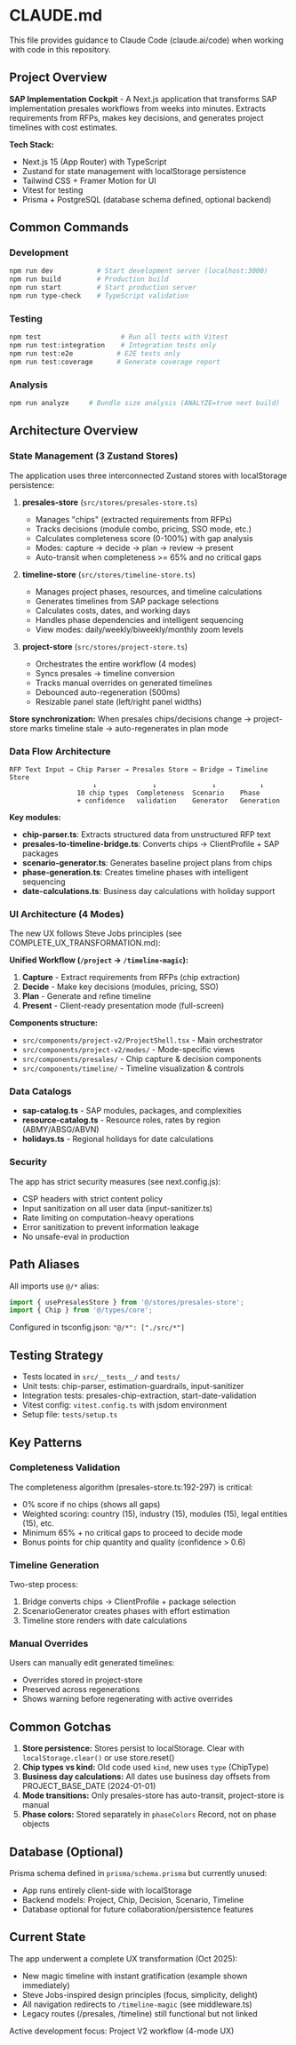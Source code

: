 # CLAUDE.md

This file provides guidance to Claude Code (claude.ai/code) when working with code in this repository.

## Project Overview

**SAP Implementation Cockpit** - A Next.js application that transforms SAP implementation presales workflows from weeks into minutes. Extracts requirements from RFPs, makes key decisions, and generates project timelines with cost estimates.

**Tech Stack:**
- Next.js 15 (App Router) with TypeScript
- Zustand for state management with localStorage persistence
- Tailwind CSS + Framer Motion for UI
- Vitest for testing
- Prisma + PostgreSQL (database schema defined, optional backend)

## Common Commands

### Development
```bash
npm run dev           # Start development server (localhost:3000)
npm run build         # Production build
npm run start         # Start production server
npm run type-check    # TypeScript validation
```

### Testing
```bash
npm test                    # Run all tests with Vitest
npm run test:integration    # Integration tests only
npm run test:e2e           # E2E tests only
npm run test:coverage      # Generate coverage report
```

### Analysis
```bash
npm run analyze     # Bundle size analysis (ANALYZE=true next build)
```

## Architecture Overview

### State Management (3 Zustand Stores)

The application uses three interconnected Zustand stores with localStorage persistence:

1. **presales-store** (`src/stores/presales-store.ts`)
   - Manages "chips" (extracted requirements from RFPs)
   - Tracks decisions (module combo, pricing, SSO mode, etc.)
   - Calculates completeness score (0-100%) with gap analysis
   - Modes: capture → decide → plan → review → present
   - Auto-transit when completeness >= 65% and no critical gaps

2. **timeline-store** (`src/stores/timeline-store.ts`)
   - Manages project phases, resources, and timeline calculations
   - Generates timelines from SAP package selections
   - Calculates costs, dates, and working days
   - Handles phase dependencies and intelligent sequencing
   - View modes: daily/weekly/biweekly/monthly zoom levels

3. **project-store** (`src/stores/project-store.ts`)
   - Orchestrates the entire workflow (4 modes)
   - Syncs presales → timeline conversion
   - Tracks manual overrides on generated timelines
   - Debounced auto-regeneration (500ms)
   - Resizable panel state (left/right panel widths)

**Store synchronization:** When presales chips/decisions change → project-store marks timeline stale → auto-regenerates in plan mode

### Data Flow Architecture

```
RFP Text Input → Chip Parser → Presales Store → Bridge → Timeline Store
                     ↓              ↓              ↓           ↓
                 10 chip types  Completeness  Scenario    Phase
                 + confidence   validation    Generator   Generation
```

**Key modules:**
- **chip-parser.ts**: Extracts structured data from unstructured RFP text
- **presales-to-timeline-bridge.ts**: Converts chips → ClientProfile + SAP packages
- **scenario-generator.ts**: Generates baseline project plans from chips
- **phase-generation.ts**: Creates timeline phases with intelligent sequencing
- **date-calculations.ts**: Business day calculations with holiday support

### UI Architecture (4 Modes)

The new UX follows Steve Jobs principles (see COMPLETE_UX_TRANSFORMATION.md):

**Unified Workflow (`/project` → `/timeline-magic`):**
1. **Capture** - Extract requirements from RFPs (chip extraction)
2. **Decide** - Make key decisions (modules, pricing, SSO)
3. **Plan** - Generate and refine timeline
4. **Present** - Client-ready presentation mode (full-screen)

**Components structure:**
- `src/components/project-v2/ProjectShell.tsx` - Main orchestrator
- `src/components/project-v2/modes/` - Mode-specific views
- `src/components/presales/` - Chip capture & decision components
- `src/components/timeline/` - Timeline visualization & controls

### Data Catalogs

- **sap-catalog.ts** - SAP modules, packages, and complexities
- **resource-catalog.ts** - Resource roles, rates by region (ABMY/ABSG/ABVN)
- **holidays.ts** - Regional holidays for date calculations

### Security

The app has strict security measures (see next.config.js):
- CSP headers with strict content policy
- Input sanitization on all user data (input-sanitizer.ts)
- Rate limiting on computation-heavy operations
- Error sanitization to prevent information leakage
- No unsafe-eval in production

## Path Aliases

All imports use `@/*` alias:
```typescript
import { usePresalesStore } from '@/stores/presales-store';
import { Chip } from '@/types/core';
```

Configured in tsconfig.json: `"@/*": ["./src/*"]`

## Testing Strategy

- Tests located in `src/__tests__/` and `tests/`
- Unit tests: chip-parser, estimation-guardrails, input-sanitizer
- Integration tests: presales-chip-extraction, start-date-validation
- Vitest config: `vitest.config.ts` with jsdom environment
- Setup file: `tests/setup.ts`

## Key Patterns

### Completeness Validation
The completeness algorithm (presales-store.ts:192-297) is critical:
- 0% score if no chips (shows all gaps)
- Weighted scoring: country (15), industry (15), modules (15), legal entities (15), etc.
- Minimum 65% + no critical gaps to proceed to decide mode
- Bonus points for chip quantity and quality (confidence > 0.6)

### Timeline Generation
Two-step process:
1. Bridge converts chips → ClientProfile + package selection
2. ScenarioGenerator creates phases with effort estimation
3. Timeline store renders with date calculations

### Manual Overrides
Users can manually edit generated timelines:
- Overrides stored in project-store
- Preserved across regenerations
- Shows warning before regenerating with active overrides

## Common Gotchas

1. **Store persistence:** Stores persist to localStorage. Clear with `localStorage.clear()` or use store.reset()
2. **Chip types vs kind:** Old code used `kind`, new uses `type` (ChipType)
3. **Business day calculations:** All dates use business day offsets from PROJECT_BASE_DATE (2024-01-01)
4. **Mode transitions:** Only presales-store has auto-transit, project-store is manual
5. **Phase colors:** Stored separately in `phaseColors` Record, not on phase objects

## Database (Optional)

Prisma schema defined in `prisma/schema.prisma` but currently unused:
- App runs entirely client-side with localStorage
- Backend models: Project, Chip, Decision, Scenario, Timeline
- Database optional for future collaboration/persistence features

## Current State

The app underwent a complete UX transformation (Oct 2025):
- New magic timeline with instant gratification (example shown immediately)
- Steve Jobs-inspired design principles (focus, simplicity, delight)
- All navigation redirects to `/timeline-magic` (see middleware.ts)
- Legacy routes (/presales, /timeline) still functional but not linked

Active development focus: Project V2 workflow (4-mode UX)

